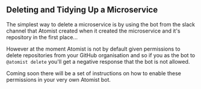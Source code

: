 ## Deleting and Tidying Up a Microservice

The simplest way to delete a microservice is by using the bot from the slack channel that Atomist created when it created the microservice and it's repository in the first place...

However at the moment Atomist is not by default given permissions to delete repositories from your GitHub organisation and so if you as the bot to `@atomist delete` you'll get a negative response that the bot is not allowed.

Coming soon there will be a set of instructions on how to enable these permissions in your very own Atomist bot.

